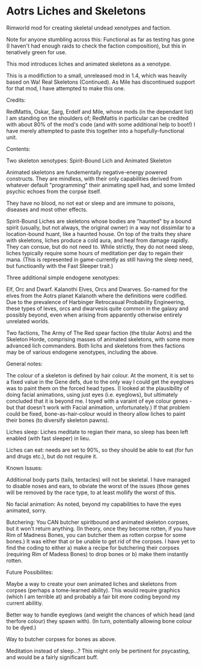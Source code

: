 # Aotrs Liches and Skeletons
Rimworld mod for creating skeletal undead xenotypes and faction.

Note for anyone stumbling across this: Functional as far as testing has gone (I haven't had enough raids to check the faction composition), but this in tenatively green for use.

This mod introduces liches and animated skeletons as a xenotype.

This is a modifiction to a small, unreleased mod in 1.4, which was heavily based on Wa! Real Skeletons (Continued). As Mile has discontinued support for that mod, I have attempted to make this one.

Credits:

RedMattis, Oskar, Sarg, Erdelf and Mile, whose mods (in the dependant list) I am standing on the shoulders of; RedMattis in particular can be credited with about 80% of the mod's code (and with some additional help to boot!) I have merely attempted to paste this together into a hopefully-functional unit.

Contents:

Two skeleton xenotypes: Spirit-Bound Lich and Animated Skeleton

Animated skeletons are fundementally negative-energy powered constructs. They are mindless, with their only capabilities derived from whatever default "programming" their animating spell had, and some limited psychic echoes from the corpse itself.

They have no blood, no not eat or sleep and are immune to poisons, diseases and most other effects.

Spirit-Bound Liches are skeletons whose bodies are "haunted" by a bound spirit (usually, but not always, the original owner) in a way not dissimilar to a location-bound huant, like a haunted house. On top of the traits they share with skeletons, liches produce a cold aura, and heal from damage rapidly. They can consue, but do not need to. While strictly, they do not need sleep, liches typically require some hours of meditation per day to regain their mana. (This is represented in game-currently as still having the sleep need, but functioanlly with the Fast Sleeper trait.)

Three additional simple endogene xenotypes:

Elf, Orc and Dwarf. Kalanothi Elves, Orcs and Dwarves. So-named for the elves from the Aotrs planet Kalanoth where the definitions were codified. Due to the prevalence of Harbinger Retrocasual Probability Engineering, these types of leves, orcs and dwarvesis quite common in the galaxy and possibly beyond, even when arising from apparently otherwise entirely unrelated worlds.

Two factions, The Army of The Red spear faction (the titular Aotrs) and the Skeleton Horde, comprising masses of animated skeletons, with some more advanced lich commanders. Both lichs and skeletons from thes factions may be of various endogene xenotypes, including the above.

General notes:

The colour of a skeleton is defined by hair colour. At the moment, it is set to a fixed value in the Gene defs, due to the only way I could get the eyeglows was to paint them on the forced head types. (I looked at the plausibility of doing facial animations, using just eyes (i.e. eyeglows), but ultimately concluded that it is beyond me. I toyed with a varaint of eye colour genes - but that doesn't work with Facial animation, unfortunately.) If that problem could be fixed, bone-as-hair-colour would in theory allow liches to paint their bones (to diversify skeleton pawns).

Liches sleep: Liches meditate to regian their mana, so sleep has been left enabled (with fast sleeper) in lieu.

Liches can eat: needs are set to 90%, so they should be able to eat (for fun and drugs etc.), but do not require it.


Known Issues:

Additional body parts (tails, tentacles) will not be skeletal. I have managed to disable noses and ears, to obviate the worst of the issues (those genes will be removed by the race type, to at least mollify the worst of this.

No facial animation: As noted, beyond my capabilities to have the eyes animated, sorry.

Butchering: You CAN butcher spiritbound and animated skeleton corpses, but it won't return anything. (In theory, once they become rotten, if you have Rim of Madness Bones, you can butcher them as rotten corpse for some bones.) It was either that or be unable to get rid of the corpses. I have yet to find the coding to either a) make a recipe for butchering their corpses (requiring Rim of Madess Bones) to drop bones or b) make them instantly rotten.


Future Possibilites:

Maybe a way to create your own animated liches and skeletons from corpses (perhaps a tome-learned ability). This would require graphics (which I am terrible at) and probably a fair bit more coding beyond my current abilitiy.

Better way to handle eyeglows (and weight the chances of which head (and therfore colour) they spawn with). (In turn, potentially allowing bone colour to be dyed.)

Way to butcher corpses for bones as above.

Meditation instead of sleep...? This might only be pertinent for psycasting, and would be a fairly significant buff.
